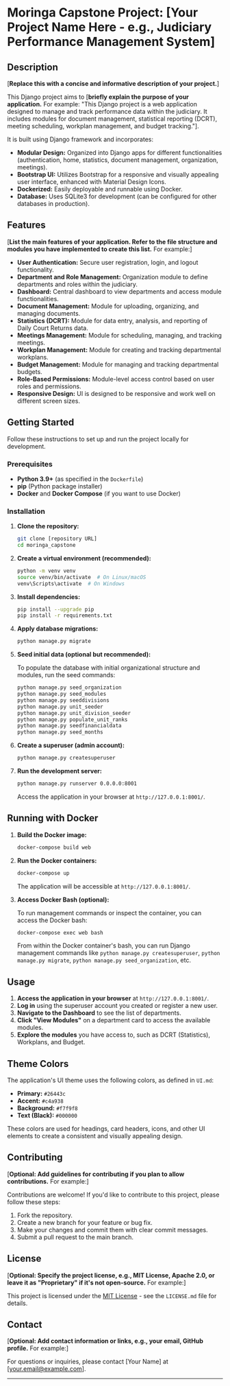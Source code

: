 
# Moringa Capstone Project: [Your Project Name Here - e.g., Judiciary Performance Management System]

## Description

[**Replace this with a concise and informative description of your project.**]

This Django project aims to [**briefly explain the purpose of your application.**  For example: "This Django project is a web application designed to manage and track performance data within the judiciary. It includes modules for document management, statistical reporting (DCRT), meeting scheduling, workplan management, and budget tracking."].

It is built using Django framework and incorporates:

*   **Modular Design:** Organized into Django apps for different functionalities (authentication, home, statistics, document management, organization, meetings).
*   **Bootstrap UI:**  Utilizes Bootstrap for a responsive and visually appealing user interface, enhanced with Material Design Icons.
*   **Dockerized:**  Easily deployable and runnable using Docker.
*   **Database:** Uses SQLite3 for development (can be configured for other databases in production).

## Features

[**List the main features of your application.  Refer to the file structure and modules you have implemented to create this list.**  For example:]

*   **User Authentication:** Secure user registration, login, and logout functionality.
*   **Department and Role Management:**  Organization module to define departments and roles within the judiciary.
*   **Dashboard:** Central dashboard to view departments and access module functionalities.
*   **Document Management:** Module for uploading, organizing, and managing documents.
*   **Statistics (DCRT):** Module for data entry, analysis, and reporting of Daily Court Returns data.
*   **Meetings Management:** Module for scheduling, managing, and tracking meetings.
*   **Workplan Management:** Module for creating and tracking departmental workplans.
*   **Budget Management:** Module for managing and tracking departmental budgets.
*   **Role-Based Permissions:**  Module-level access control based on user roles and permissions.
*   **Responsive Design:**  UI is designed to be responsive and work well on different screen sizes.

## Getting Started

Follow these instructions to set up and run the project locally for development.

### Prerequisites

*   **Python 3.9+** (as specified in the `Dockerfile`)
*   **pip** (Python package installer)
*   **Docker** and **Docker Compose** (if you want to use Docker)

### Installation

1.  **Clone the repository:**

    ```bash
    git clone [repository URL]
    cd moringa_capstone
    ```

2.  **Create a virtual environment (recommended):**

    ```bash
    python -m venv venv
    source venv/bin/activate  # On Linux/macOS
    venv\Scripts\activate  # On Windows
    ```

3.  **Install dependencies:**

    ```bash
    pip install --upgrade pip
    pip install -r requirements.txt
    ```

4.  **Apply database migrations:**

    ```bash
    python manage.py migrate
    ```

5.  **Seed initial data (optional but recommended):**

    To populate the database with initial organizational structure and modules, run the seed commands:

    ```bash
    python manage.py seed_organization
    python manage.py seed_modules
    python manage.py seeddivisions
    python manage.py unit_seeder
    python manage.py unit_division_seeder
    python manage.py populate_unit_ranks
    python manage.py seedfinancialdata
    python manage.py seed_months
    ```

6.  **Create a superuser (admin account):**

    ```bash
    python manage.py createsuperuser
    ```

7.  **Run the development server:**

    ```bash
    python manage.py runserver 0.0.0.0:8001
    ```

    Access the application in your browser at `http://127.0.0.1:8001/`.

## Running with Docker

1.  **Build the Docker image:**

    ```bash
    docker-compose build web
    ```

2.  **Run the Docker containers:**

    ```bash
    docker-compose up
    ```

    The application will be accessible at `http://127.0.0.1:8001/`.

3.  **Access Docker Bash (optional):**

    To run management commands or inspect the container, you can access the Docker bash:

    ```bash
    docker-compose exec web bash
    ```

    From within the Docker container's bash, you can run Django management commands like `python manage.py createsuperuser`, `python manage.py migrate`, `python manage.py seed_organization`, etc.

## Usage

1.  **Access the application in your browser** at `http://127.0.0.1:8001/`.
2.  **Log in** using the superuser account you created or register a new user.
3.  **Navigate to the Dashboard** to see the list of departments.
4.  **Click "View Modules"** on a department card to access the available modules.
5.  **Explore the modules** you have access to, such as DCRT (Statistics), Workplans, and Budget.

## Theme Colors

The application's UI theme uses the following colors, as defined in `UI.md`:

*   **Primary:** `#26443c`
*   **Accent:** `#c4a938`
*   **Background:** `#f7f9f8`
*   **Text (Black):** `#000000`

These colors are used for headings, card headers, icons, and other UI elements to create a consistent and visually appealing design.

## Contributing

[**Optional: Add guidelines for contributing if you plan to allow contributions.**  For example:]

Contributions are welcome! If you'd like to contribute to this project, please follow these steps:

1.  Fork the repository.
2.  Create a new branch for your feature or bug fix.
3.  Make your changes and commit them with clear commit messages.
4.  Submit a pull request to the main branch.

## License

[**Optional: Specify the project license, e.g., MIT License, Apache 2.0, or leave it as "Proprietary" if it's not open-source.**  For example:]

This project is licensed under the [MIT License](LICENSE) - see the `LICENSE.md` file for details.

## Contact

[**Optional: Add contact information or links, e.g., your email, GitHub profile.**  For example:]

For questions or inquiries, please contact [Your Name] at [your.email@example.com].

---
